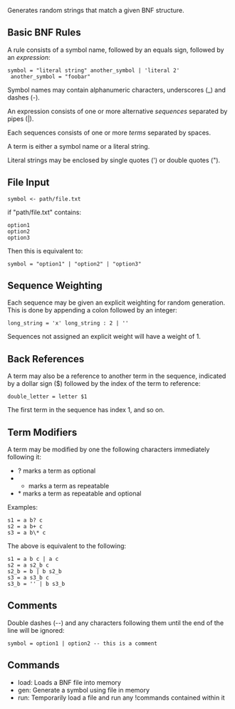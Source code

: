 Generates random strings that match a given BNF structure.

## Basic BNF Rules

A rule consists of a symbol name, followed by an equals sign, followed by an *expression*:

    symbol = "literal string" another_symbol | 'literal 2'
	 another_symbol = "foobar"

Symbol names may contain alphanumeric characters, underscores (_) and dashes (-).

An expression consists of one or more alternative *sequences* separated by pipes (|).

Each sequences consists of one or more *terms* separated by spaces.

A term is either a symbol name or a literal string.

Literal strings may be enclosed by single quotes (') or double quotes (").


## File Input

    symbol <- path/file.txt

if "path/file.txt" contains:

    option1
    option2
    option3

Then this is equivalent to:

    symbol = "option1" | "option2" | "option3"


## Sequence Weighting

Each sequence may be given an explicit weighting for random generation. This is done by appending a colon followed by an integer:

	long_string = 'x' long_string : 2 | ''

Sequences not assigned an explicit weight will have a weight of 1.


## Back References

A term may also be a reference to another term in the sequence, indicated by a dollar sign ($) followed by the index of the term to reference:
	
	double_letter = letter $1

The first term in the sequence has index 1, and so on.


## Term Modifiers

A term may be modified by one the following characters immediately following it:

* ? marks a term as optional
* + marks a term as repeatable
* \* marks a term as repeatable and optional

Examples:

	s1 = a b? c
	s2 = a b+ c
	s3 = a b\* c

The above is equivalent to the following:

	s1 = a b c | a c
	s2 = a s2_b c
	s2_b = b | b s2_b
	s3 = a s3_b c
	s3_b = '' | b s3_b


## Comments

Double dashes (--) and any characters following them until the end of the line will be ignored:

	symbol = option1 | option2 -- this is a comment


## Commands
	
* load: Loads a BNF file into memory
* gen: Generate a symbol using file in memory
* run: Temporarily load a file and run any !commands contained within it
